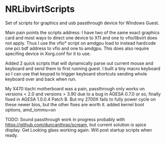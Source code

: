 # NRLibvirtScripts
Set of scripts for graphics and usb passthrough device for Windows Guest.

Main pain points the scripts address:
I have two of the same exact graphics card and most ways to direct one device to X11 and one to vfio/libvirt does not apply. Thus I use the vfio* script on amdgpu load to instead hardcode one pci bdf address to vfio and one to amdgpu. This does also require specifing device in Xorg.conf for it to use.

Added 2 quick scripts that will dynamically parse out current mouse and keyboard and send them to first running guest. I built a tiny macro keyboard so I can use that keypad to trigger keyboard shortcuts sending whole keyboard over and back when run.

My X470 tiachi motherboard was a pain, passthrough only works on versions < 2.0 and versions > 3.90 due to a bug in AGESA 0.7.0 or so, finally fixed in AGESA 1.0.0.4 Patch B. But my 2700X fails to fully power cycle on these newer bios, but the other fixes are worth it.
added kernel boot options, amd_iommu=on

TODO:
Sound passthrough work in progress probably with https://github.com/duncanthrax/scream, but current solution is spice display.
Get Looking glass working again. Will post startup scripts when ready.
